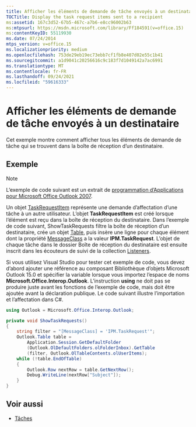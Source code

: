 ```yaml
---
title: Afficher les éléments de demande de tâche envoyés à un destinataire
TOCTitle: Display the task request items sent to a recipient
ms:assetid: 167c3d52-67b5-467c-a7b6-e8cc96002b63
ms:mtpsurl: https://msdn.microsoft.com/library/Ff184591(v=office.15)
ms:contentKeyID: 55119930
ms.date: 07/24/2014
mtps_version: v=office.15
ms.localizationpriority: medium
ms.openlocfilehash: 753de29eb19ec73ebb7cf1fb8e407d02e55c1b41
ms.sourcegitcommit: a1d9041c20256616c9c183f7d1049142a7ac6991
ms.translationtype: MT
ms.contentlocale: fr-FR
ms.lasthandoff: 09/24/2021
ms.locfileid: "59616333"
---
```

# <a name="display-the-task-request-items-sent-to-a-recipient"></a>Afficher les éléments de demande de tâche envoyés à un destinataire

Cet exemple montre comment afficher tous les éléments de demande de tâche qui se trouvent dans la boîte de réception d’un destinataire.

## <a name="example"></a>Exemple

> [!NOTE] 
> L’exemple de code suivant est un extrait de [programmation d’Applications pour Microsoft Office Outlook 2007](https://www.amazon.com/gp/product/0735622493?ie=UTF8&tag=msmsdn-20&linkCode=as2&camp=1789&creative=9325&creativeASIN=0735622493).

Un objet [TaskRequestItem](https://msdn.microsoft.com/library/bb610737\(v=office.15\)) représente une demande d’affectation d’une tâche à un autre utilisateur. L’objet **TaskRequestItem** est créé lorsque l’élément est reçu dans la boîte de réception du destinataire. Dans l’exemple de code suivant, ShowTaskRequests filtre la boîte de réception d’un destinataire, crée un objet [Table](https://msdn.microsoft.com/library/bb652856\(v=office.15\)), puis insère une ligne pour chaque élément dont la propriété [MessageClass](https://msdn.microsoft.com/library/bb610592\(v=office.15\)) a la valeur **IPM.TaskRequest**. L’objet de chaque tâche dans le dossier Boîte de réception du destinataire est ensuite inscrit dans les écouteurs de suivi de la collection [Listeners](https://msdn.microsoft.com/library/system.diagnostics.debug.listeners.aspx).

Si vous utilisez Visual Studio pour tester cet exemple de code, vous devez d’abord ajouter une référence au composant Bibliothèque d’objets Microsoft Outlook 15.0 et spécifier la variable lorsque vous importez l’espace de noms **Microsoft.Office.Interop.Outlook**. L’instruction **using** ne doit pas se produire juste avant les fonctions de l’exemple de code, mais doit être ajoutée avant la déclaration publique. Le code suivant illustre l’importation et l’affectation dans C\#.

```csharp
using Outlook = Microsoft.Office.Interop.Outlook;
```


```csharp
private void ShowTaskRequests()
{
    string filter = "[MessageClass] = 'IPM.TaskRequest'";
    Outlook.Table table =
        Application.Session.GetDefaultFolder
        (Outlook.OlDefaultFolders.olFolderInbox).GetTable
        (filter, Outlook.OlTableContents.olUserItems);
    while (!table.EndOfTable)
    {
        Outlook.Row nextRow = table.GetNextRow();
        Debug.WriteLine(nextRow["Subject"]);
    }
}
```

## <a name="see-also"></a>Voir aussi

- [Tâches](tasks.md)

